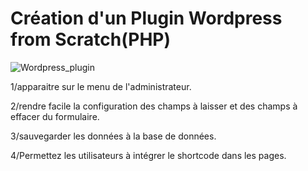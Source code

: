 # Création d'un Plugin Wordpress from Scratch(PHP)


![Wordpress_plugin](https://user-images.githubusercontent.com/77145529/124606434-ca79ae00-de64-11eb-9569-5a8e12e34470.gif)


1/apparaitre sur le menu de l'administrateur.

2/rendre facile la configuration des champs à laisser et des champs à effacer du formulaire.

3/sauvegarder les données à la base de données.

4/Permettez les utilisateurs à intégrer le shortcode dans les pages.


